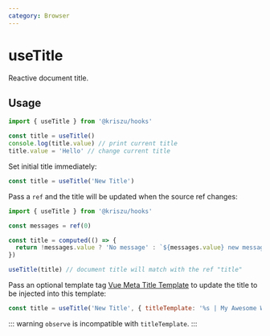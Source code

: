 ```yaml
---
category: Browser
---
```


# useTitle

Reactive document title.


## Usage

```js
import { useTitle } from '@kriszu/hooks'

const title = useTitle()
console.log(title.value) // print current title
title.value = 'Hello' // change current title
```

Set initial title immediately:

```js
const title = useTitle('New Title')
```

Pass a `ref` and the title will be updated when the source ref changes:

```js
import { useTitle } from '@kriszu/hooks'

const messages = ref(0)

const title = computed(() => {
  return !messages.value ? 'No message' : `${messages.value} new messages`
})

useTitle(title) // document title will match with the ref "title"
```

Pass an optional template tag [Vue Meta Title Template](https://vue-meta.nuxtjs.org/guide/metainfo.html) to update the title to be injected into this template:

```js
const title = useTitle('New Title', { titleTemplate: '%s | My Awesome Website' })
```

::: warning
`observe` is incompatible with `titleTemplate`.
:::
